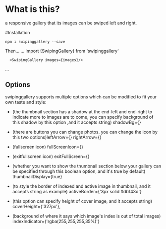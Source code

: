 # What is this?

a responsive gallery that its images can be swiped left and right.

#Installation

`npm i swipinggallery --save`

Then...
...
import {SwipingGallery} from 'swipinggallery'

      <SwipingGallery images={images}/>

...

## Options

swipinggallery supports multiple options which can be modified to fit your own taste and style:
 
* (the thumbnail section has a shadow at the end-left and end-right to indicate more to images are to come, you can specify background of this shadow by this option ,and it accepts string) shadowBg={}

* (there are buttons you can change photos. you can change the icon by this two options)leftArrow={}
  rightArrow={}
  
* (fullscreen icon) fullScreenIcon={}
  
* (exitfullscreen icon) exitFullScreen={}
  
* (whether you want to show the thumbnail section below your gallery can be specified through this boolean option, and it's true by default) thumbnailDisplay={true}
  
* (to style the border of indexed and active image in thumbnail, and it accepts string as example) activeBorder={'3px solid #db143d'}
  
* (this option can specify height of cover image, and it accepts string) coverHeight={'327px'},
  
* (background of where it says which image's index is out of total images) indexIndicator={'rgba(255,255,255,35%)'}

